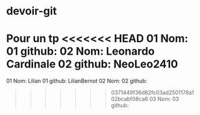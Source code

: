# devoir-git
Pour un tp
<<<<<<< HEAD
01 Nom:
01 github:
02 Nom: Leonardo Cardinale
02 github: NeoLeo2410
=======
01 Nom: Lilian
01 github: LilianBernot
02 Nom:
02 github:
>>>>>>> 0371449f36d82fc03ad2501178a102bcabf08ca6
03 Nom:
03 github:
